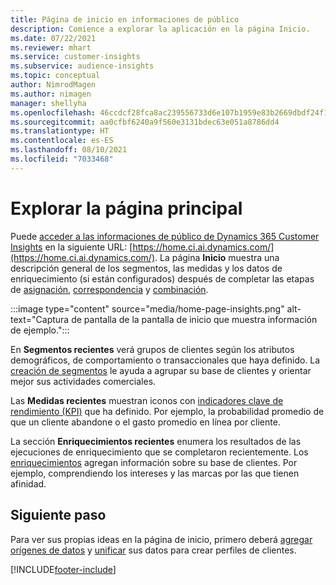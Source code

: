 ```yaml
---
title: Página de inicio en informaciones de público
description: Comience a explorar la aplicación en la página Inicio.
ms.date: 07/22/2021
ms.reviewer: mhart
ms.service: customer-insights
ms.subservice: audience-insights
ms.topic: conceptual
author: NimrodMagen
ms.author: nimagen
manager: shellyha
ms.openlocfilehash: 46ccdcf28fca8ac239556733d6e107b1959e83b2669dbdf24f143a525e8d28d3
ms.sourcegitcommit: aa0cfbf6240a9f560e3131bdec63e051a8786dd4
ms.translationtype: HT
ms.contentlocale: es-ES
ms.lasthandoff: 08/10/2021
ms.locfileid: "7033468"
---
```

# <a name="explore-the-home-page"></a>Explorar la página principal

Puede [acceder a las informaciones de público de Dynamics 365 Customer Insights](https://home.ci.ai.dynamics.com/) en la siguiente URL: [https://home.ci.ai.dynamics.com/](https://home.ci.ai.dynamics.com/).
La página **Inicio** muestra una descripción general de los segmentos, las medidas y los datos de enriquecimiento (si están configurados) después de completar las etapas de [asignación](map-entities.md), [correspondencia](match-entities.md) y [combinación](merge-entities.md).

:::image type="content" source="media/home-page-insights.png" alt-text="Captura de pantalla de la pantalla de inicio que muestra información de ejemplo.":::

En **Segmentos recientes** verá grupos de clientes según los atributos demográficos, de comportamiento o transaccionales que haya definido. La [creación de segmentos](segments.md) le ayuda a agrupar su base de clientes y orientar mejor sus actividades comerciales.

Las **Medidas recientes** muestran iconos con [indicadores clave de rendimiento (KPI)](measures.md) que ha definido. Por ejemplo, la probabilidad promedio de que un cliente abandone o el gasto promedio en línea por cliente.

La sección **Enriquecimientos recientes** enumera los resultados de las ejecuciones de enriquecimiento que se completaron recientemente. Los [enriquecimientos](enrichment-hub.md) agregan información sobre su base de clientes. Por ejemplo, comprendiendo los intereses y las marcas por las que tienen afinidad.

## <a name="next-step"></a>Siguiente paso

Para ver sus propias ideas en la página de inicio, primero deberá [agregar orígenes de datos](data-sources.md) y [unificar](data-unification.md) sus datos para crear perfiles de clientes.

[!INCLUDE[footer-include](../includes/footer-banner.md)]
